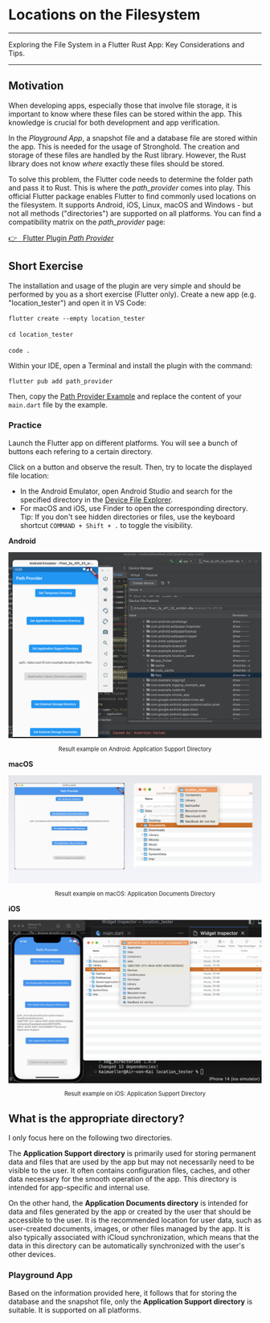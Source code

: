 # Locations on the Filesystem

---

Exploring the File System in a Flutter Rust App: Key Considerations and Tips.

---

## Motivation

When developing apps, especially those that involve file storage, it is important to know where these files can be stored within the app. This knowledge is crucial for both development and app verification.

In the _Playground App_, a snapshot file and a database file are stored within the app. This is needed for the usage of Stronghold. The creation and storage of these files are handled by the Rust library. However, the Rust library does not know _where_ exactly these files should be stored.

To solve this problem, the Flutter code needs to determine the folder path and pass it to Rust. This is where the _path_provider_ comes into play. This official Flutter package enables Flutter to find commonly used locations on the filesystem. It supports Android, iOS, Linux, macOS and Windows - but not all methods ("directories") are supported on all platforms. You can find a compatibility matrix on the _path_provider_ page:

<a href="https://pub.dev/packages/path_provider" target="_blank">👉 &nbsp; Flutter Plugin _Path Provider_</a>

## Short Exercise

The installation and usage of the plugin are very simple and should be performed by you as a short exercise (Flutter only). Create a new app (e.g. "location_tester") and open it in VS Code:

```
flutter create --empty location_tester

cd location_tester

code .
```

Within your IDE, open a Terminal and install the plugin with the command:

```
flutter pub add path_provider
```

Then, copy the [Path Provider Example](https://pub.dev/packages/path_provider/example) and replace the content of your `main.dart` file by the example.

### Practice

Launch the Flutter app on different platforms. You will see a bunch of buttons each refering to a certain directory.

Click on a button and observe the result. Then, try to locate the displayed file location:

- In the Android Emulator, open Android Studio and search for the specified directory in the [Device File Explorer](../fundamentals/android-studio/essentials.html?highlight=filesystem#device-file-explorer).
- For macOS and iOS, use Finder to open the corresponding directory. Tip: If you don't see hidden directories or files, use the keyboard shortcut `COMMAND + Shift + .` to toggle the visibility.

**Android**

<figure style="margin:0;"><img src="../assets/filesystem/filesystem-android.png" alt="Result example on Android"><figcaption style="font-size: 0.8em;text-align:center;"><p>Result example on Android: Application Support Directory</p></figcaption></figure>

**macOS**

<figure style="margin:0;"><img src="../assets/filesystem/filesystem-macos.png" alt="Result example on macOS"><figcaption style="font-size: 0.8em;text-align:center;"><p>Result example on macOS: Application Documents Directory</p></figcaption></figure>

**iOS**

<figure style="margin:0;"><img src="../assets/filesystem/filesystem-ios.png" alt="Result example on iOS"><figcaption style="font-size: 0.8em;text-align:center;"><p>Result example on iOS: Application Support Directory</p></figcaption></figure>

## What is the appropriate directory?

I only focus here on the following two directories.

The **Application Support directory** is primarily used for storing permanent data and files that are used by the app but may not necessarily need to be visible to the user. It often contains configuration files, caches, and other data necessary for the smooth operation of the app. This directory is intended for app-specific and internal use.

On the other hand, the **Application Documents directory** is intended for data and files generated by the app or created by the user that should be accessible to the user. It is the recommended location for user data, such as user-created documents, images, or other files managed by the app. It is also typically associated with iCloud synchronization, which means that the data in this directory can be automatically synchronized with the user's other devices.

### Playground App

Based on the information provided here, it follows that for storing the database and the snapshot file, only the **Application Support directory** is suitable. It is supported on all platforms.
